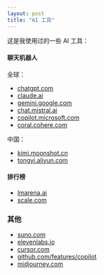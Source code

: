 ```yaml
---
layout: post  
title: "AI 工具"  
---
```


这是我使用过的一些 AI 工具：

#### 聊天机器人

全球：

- [chatgpt.com](http://chatgpt.com)
- [claude.ai](https://claude.ai)
- [gemini.google.com](https://gemini.google.com)
- [chat.mistral.ai](https://chat.mistral.ai)
- [copilot.microsoft.com](https://copilot.microsoft.com)
- [coral.cohere.com](https://coral.cohere.com)

中国：

- [kimi.moonshot.cn](https://kimi.moonshot.cn)
- [tongyi.aliyun.com](https://tongyi.aliyun.com)

#### 排行榜

- [lmarena.ai](https://lmarena.ai/?leaderboard)
- [scale.com](https://scale.com/leaderboard)

### 其他

- [suno.com](https://suno.com)
- [elevenlabs.io](https://elevenlabs.io)
- [cursor.com](https://www.cursor.com)
- [github.com/features/copilot](https://github.com/features/copilot)
- [midjourney.com](https://www.midjourney.com)

